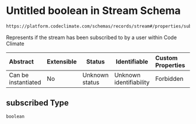 # Untitled boolean in Stream Schema

```txt
https://platform.codeclimate.com/schemas/records/stream#/properties/subscribed
```

Represents if the stream has been subscribed to by a user within Code Climate


| Abstract            | Extensible | Status         | Identifiable            | Custom Properties | Additional Properties | Access Restrictions | Defined In                                                        |
| :------------------ | ---------- | -------------- | ----------------------- | :---------------- | --------------------- | ------------------- | ----------------------------------------------------------------- |
| Can be instantiated | No         | Unknown status | Unknown identifiability | Forbidden         | Allowed               | none                | [stream.schema.json\*](stream.schema.json "open original schema") |

## subscribed Type

`boolean`
